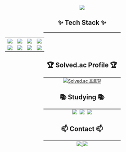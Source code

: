 <!-- 타이틀 섹션 -->
<div align="center">
  <img src="https://capsule-render.vercel.app/api?type=waving&color=gradient&height=200&text=Yuchan-Kim&fontAlign=50&fontAlignY=40&fontSize=50&desc=Welcome%20to%20my%20GitHub!&descAlign=50&descAlignY=60" />
</div>

<!-- 기술 스택 섹션 -->
<h2 align="center">✨ Tech Stack ✨</h2>
<hr style="width:50%; margin:auto; border:1px solid #ccc;">
<div align="center">
  <table>
    <tr>
      <td align="center"><img src="https://img.shields.io/badge/react-20232a.svg?style=for-the-badge&logo=react&logoColor=61DAFB" /></td>
      <td align="center"><img src="https://img.shields.io/badge/javascript-F7DF1E.svg?style=for-the-badge&logo=javascript&logoColor=20232a" /></td>
      <td align="center"><img src="https://img.shields.io/badge/html5-E34F26.svg?style=for-the-badge&logo=html5&logoColor=white" /></td>
      <td align="center"><img src="https://img.shields.io/badge/css3-1572B6.svg?style=for-the-badge&logo=css3&logoColor=white" /></td>
    </tr>
    <tr>
      <td align="center"><img src="https://img.shields.io/badge/styled--components-DB7093?style=for-the-badge&logo=styled-components&logoColor=ffd35b" /></td>
      <td align="center"><img src="https://img.shields.io/badge/tailwindcss-1daabb.svg?style=for-the-badge&logo=tailwind-css&logoColor=white" /></td>
      <td align="center"><img src="https://img.shields.io/badge/python-3670A0?style=for-the-badge&logo=python&logoColor=ffdd54" /></td>
      <td align="center"><img src="https://img.shields.io/badge/pandas-150458.svg?style=for-the-badge&logo=pandas&logoColor=white" /></td>
    </tr>
  </table>
</div>

<!-- Solved.ac 티어 섹션 -->
<h2 align="center">🏆 Solved.ac Profile 🏆</h2>
<hr style="width:50%; margin:auto; border:1px solid #ccc;">
<div align="center">
  <a href="https://solved.ac/profile/kenz292907">
    <img src="http://mazassumnida.wtf/api/v2/generate_badge?boj=kenz292907" alt="Solved.ac 프로필" />
  </a>
</div>

<!-- 현재 공부 중인 기술 -->
<h2 align="center">📚 Studying 📚</h2>
<hr style="width:50%; margin:auto; border:1px solid #ccc;">
<div align="center">
  <img src="https://img.shields.io/badge/typescript-007ACC.svg?style=for-the-badge&logo=typescript&logoColor=white" />&nbsp;
  <img src="https://img.shields.io/badge/React%20Query-FF4154?style=for-the-badge&logo=react%20query&logoColor=white" />&nbsp;
  <img src="https://img.shields.io/badge/Recoil-3578E5?style=for-the-badge&logo=recoil&logoColor=white" />
</div>

<!-- 연락처 -->
<h2 align="center">📫 Contact 📫</h2>
<hr style="width:50%; margin:auto; border:1px solid #ccc;">
<div align="center">
  <a href="https://velog.io/@chnkm_">
    <img src="https://img.shields.io/badge/Velog-1EBC8F?style=for-the-badge&logo=velog&logoColor=white" />
  </a>
  <a href="mailto:dbcks357@naver.com">
    <img src="https://img.shields.io/badge/dbcks357@naver.com-D14836?style=for-the-badge&logo=gmail&logoColor=white" />
  </a>
</div>
